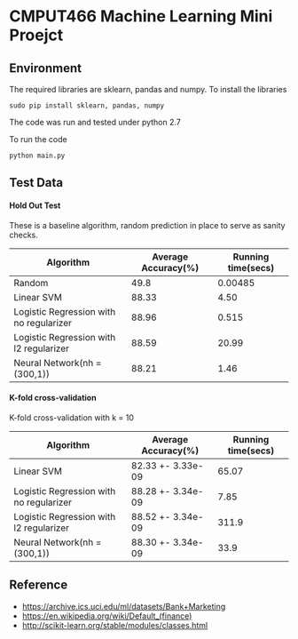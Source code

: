 # CMPUT466 Machine Learning Mini Proejct

## Environment
The required libraries are sklearn, pandas and numpy. To install the libraries

```
sudo pip install sklearn, pandas, numpy
```

The code was run and tested under python 2.7

To run the code

```
python main.py
```

## Test Data
#### Hold Out Test
These is a baseline algorithm, random prediction in place to serve as sanity checks.

|Algorithm|Average Accuracy(%)|Running time(secs)|
|---------|-------------|------------|
|Random|49.8|0.00485|
|Linear SVM|88.33|4.50|
|Logistic Regression with no regularizer|88.96|0.515|
|Logistic Regression with l2 regularizer|88.59|20.99|
|Neural Network(nh = (300,1))|88.21|1.46|

#### K-fold cross-validation
K-fold cross-validation with k = 10

|Algorithm|Average Accuracy(%)|Running time(secs)|
|---------|-------------|------------|
|Linear SVM|82.33 +- 3.33e-09|65.07|
|Logistic Regression with no regularizer|88.28 +- 3.34e-09|7.85|
|Logistic Regression with l2 regularizer|88.52 +- 3.34e-09|311.9|
|Neural Network(nh = (300,1))|88.30 +- 3.34e-09|33.9|


## Reference
- https://archive.ics.uci.edu/ml/datasets/Bank+Marketing
- https://en.wikipedia.org/wiki/Default_(finance)
- http://scikit-learn.org/stable/modules/classes.html



